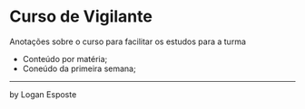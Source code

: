 # Curso de Vigilante

Anotações sobre o curso para facilitar os estudos para a turma 

* Conteúdo por matéria;
* Coneúdo da primeira semana;

---
by Logan Esposte
